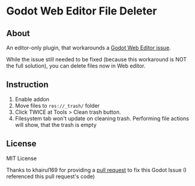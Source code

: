 # Godot Web Editor File Deleter
## About
An editor-only plugin, that workarounds a [Godot Web Editor issue](https://github.com/godotengine/godot/issues/70975).

While the issue still needed to be fixed (because this workaround is NOT the full solution), you can delete files now in Web editor.

## Instruction
1. Enable addon
2. Move files to `res://_trash/` folder
3. Click TWICE at Tools > Clean trash button.
4. Filesystem tab won't update on cleaning trash. Performing file actions will show, that the trash is empty

## License

MIT License

Thanks to khairul169 for providing a [pull request](https://github.com/godotengine/godot/pull/99769) to fix this Godot Issue (I referenced this pull request's code)